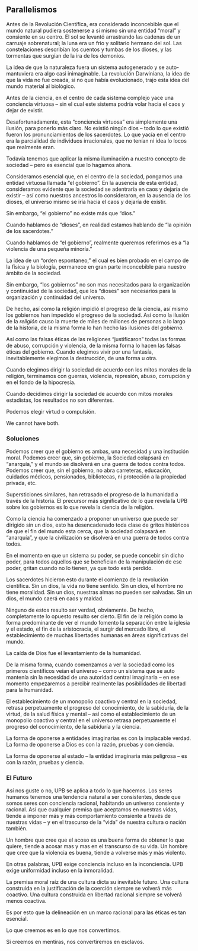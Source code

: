 ## Parallelismos

Antes de la Revolución Científica, era considerado inconcebible que el mundo natural pudiera sostenerse a si mismo sin una entidad “moral” y consiente en su centro. El sol se levantó arrastrando las cadenas de un carruaje sobrenatural; la luna era un frio y solitario hermano del sol. Las constelaciones describían los cuentos y tumbas de los dioses, y las tormentas que surgían de la ira de los demonios.

La idea de que la naturaleza fuera un sistema autogenerado y se auto-mantuviera era algo casi inimaginable. La revolución Darwiniana, la idea de que la vida no fue creada, si no que había evolucionado, trajo esta idea del mundo material al biológico.

Antes de la ciencia, en el centro de cada sistema complejo yace una conciencia virtuosa – sin el cual este sistema podría volar hacia el caos y dejar de existir.

Desafortunadamente, esta “conciencia virtuosa” era simplemente una ilusión, para ponerlo más claro. No existió ningún dios – todo lo que existió fueron los pronunciamientos de los sacerdotes. Lo que yacía en el centro era la parcialidad de individuos irracionales, que no tenían ni idea lo locos que realmente eran.

Todavía tenemos que aplicar la misma iluminación a nuestro concepto de sociedad – pero es esencial que lo hagamos ahora.

Consideramos esencial que, en el centro de la sociedad, pongamos una entidad virtuosa llamada “el gobierno”. En la ausencia de esta entidad, consideramos evidente que la sociedad se adentraría en caos y dejaría de existir – así como nuestros ancestros lo consideraron, en la ausencia de los dioses, el universo mismo se iría hacia el caos y dejaría de existir.

Sin embargo, “el gobierno” no existe más que “dios.”

Cuando hablamos de “dioses”, en realidad estamos hablando de “la opinión de los sacerdotes.”

Cuando hablamos de “el gobierno”, realmente queremos referirnos es a “la violencia de una pequeña minoría.”

La idea de un “orden espontaneo,” el cual es bien probado en el campo de la física y la biología, permanece en gran parte inconcebible para nuestro ámbito de la sociedad.

Sin embargo, “los gobiernos” no son mas necesitados para la organización y continuidad de la sociedad, que los “dioses” son necesarios para la organización y continuidad del universo.

De hecho, así como la religión impidió el progreso de la ciencia, así mismo los gobiernos han impedido el progreso de la sociedad. Así como la ilusión de la *religión* causo la muerte de miles de millones de personas a lo largo de la historia, de la misma forma lo han hecho las ilusiones del *gobierno.*

Así como las falsas éticas de las religiones “justificaron” todas las formas de abuso, corrupción y violencia, de la misma forma lo hacen las falsas éticas del gobierno. Cuando elegimos vivir por una fantasía, inevitablemente elegimos la destrucción, de una forma u otra.

Cuando elegimos dirigir la sociedad de acuerdo con los mitos morales de la religión, terminamos con guerras, violencia, represión, abuso, corrupción y en el fondo de la hipocresía.

Cuando decidimos dirigir la sociedad de acuerdo con mitos morales estadistas, los resultados no son diferentes.

Podemos elegir virtud o compulsión.

We cannot have both.

### Soluciones

Podemos creer que el gobierno es ambas, una necesidad y una institución moral. Podemos creer que, sin gobierno, la Sociedad colapsará en “anarquía,” y el mundo se disolverá en una guerra de todos contra todos. Podemos creer que, sin el gobierno, no abra carreteras, educación, cuidados médicos, pensionados, bibliotecas, ni protección a la propiedad privada, etc.

Supersticiones similares, han retrasado el progreso de la humanidad a través de la historia. El precursor más significativo de lo que revela la UPB sobre los gobiernos es lo que revela la ciencia de la religión.

Como la ciencia ha comenzado a proponer un universo que puede ser dirigido sin un dios, esto ha desencadenado toda clase de gritos histéricos de que el fin del mundo esta cerca, que la sociedad colapsará en “anarquía”, y que la civilización se disolverá en una guerra de todos contra todos.

En el momento en que un sistema su poder, se puede concebir sin dicho poder, para todos aquellos que se benefician de la manipulación de ese poder, gritan cuando no lo tienen, ya que todo está perdido.

Los sacerdotes hicieron esto durante el comienzo de la revolución científica. Sin un dios, la vida no tiene sentido. Sin un dios, el hombre no tiene moralidad. Sin un dios, nuestras almas no pueden ser salvadas. Sin un dios, el mundo caerá en caos y maldad.

Ninguno de estos resulto ser verdad, obviamente. De hecho, completamente lo opuesto resulto ser cierto. El fin de la religión como la forma predominante de ver el mundo fomento la separación entre la iglesia y el estado, el fin de la aristocracia, el surgir del mercado libre, el establecimiento de muchas libertades humanas en áreas significativas del mundo.

La caída de Dios fue el levantamiento de la humanidad.

De la misma forma, cuando comenzamos a ver la sociedad como los primeros científicos veían el universo – como un sistema que se auto mantenía sin la necesidad de una autoridad central imaginaria – en ese momento empezaremos a percibir realmente las posibilidades de libertad para la humanidad.

El establecimiento de un monopolio coactivo y central en la sociedad, retrasa perpetuamente el progreso del conocimiento, de la sabiduría, de la virtud, de la salud física y mental – así como el establecimiento de un monopolio coactivo y central en el universo retrasa perpetuamente el progreso del conocimiento, de la sabiduría y la ciencia.

La forma de oponerse a entidades imaginarias es con la implacable verdad. La forma de oponerse a Dios es con la razón, pruebas y con ciencia.

La forma de oponerse al estado – la entidad imaginaria más peligrosa – es con la razón, pruebas y ciencia.

### El Futuro

Así nos guste o no, UPB se aplica a todo lo que hacemos. Los seres humanos tenemos una tendencia natural a ser consistentes, desde que somos seres con conciencia racional, habitando un universo consiente y racional. Así que cualquier premisa que aceptamos en nuestras vidas, tiende a imponer más y más comportamiento consiente a través de nuestras vidas – y en el trascurso de la “vida” de nuestra cultura o nación también.

Un hombre que cree que el acoso es una buena forma de obtener lo que quiere, tiende a acosar mas y mas en el transcurso de su vida. Un hombre que cree que la violencia es buena, tiende a volverse más y más violento.

En otras palabras, UPB exige conciencia incluso en la inconciencia. UPB exige uniformidad incluso en la inmoralidad.

La premisa moral raíz de una cultura dicta su inevitable futuro. Una cultura construida en la justificación de la coerción siempre se volverá más coactivo. Una cultura construida en libertad racional siempre se volverá menos coactiva.

Es por esto que la delineación en un marco racional para las éticas es tan esencial.

Lo que creemos es en lo que nos convertimos.

Si creemos en mentiras, nos convertiremos en esclavos.
